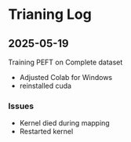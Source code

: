 # Trianing Log

## 2025-05-19
Training PEFT on Complete dataset
- Adjusted Colab for Windows
- reinstalled cuda

### Issues
- Kernel died during mapping
- Restarted kernel
